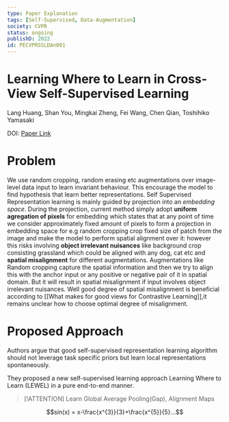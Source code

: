 ```yaml
---
type: Paper Explanation
tags: [Self-Supervised, Data-Augmentation]
society: CVPR
status: ongoing
publishD: 2022
id: PECVPRSSLDAn001
---
```


# Learning Where to Learn in Cross-View Self-Supervised Learning
Lang Huang, Shan You, Mingkai Zheng, Fei Wang, Chen Qian, Toshihiko Yamasaki

DOI: [Paper Link](https://doi.org/10.48550/arXiv.2203.14898)
# Problem
We use random cropping, random erasing etc augmentations over image-level data input to learn invariant behaviour. This encourage the model to find hypothesis that learn better representations. Self Supervised Representation learning is mainly guided by projection into an *embedding space*. During the projection, current method simply adopt **uniform agregation of pixels** for embedding which states that at any point of time we consider approximately fixed amount of pixels to form a projection in embedding space for e.g random cropping crop fixed size of patch from the image and make the model to perform spatial alignment over it: however this risks involving **object irrelevant nuisances** like background crop consisting grassland which could be aligned with any dog, cat etc and **spatial misalignment** for different augmentations. Augmentations like Random cropping capture the spatial information and then we try to align this with the anchor input or any positive or negative pair of it in spatial domain. But it will result in spatial misalignment if input involves object irrelevant nuisances. Well good degree of spatial misalignment is beneficial according to [[What makes for good views for Contrastive Learning]],it remains unclear how to choose optimal degree of misalignment. 

# Proposed Approach
Authors argue that good 
	self-supervised representation learning algorithm should not leverage task specific priors but learn local representations spontaneously. 

They proposed a new self-supervised learning approach
Learning Where to Learn (LEWEL) in a pure end-to-end manner. 

> [!ATTENTION]
> Learn Global Average Pooling(Gap), Alignment Maps

$$sin(x) = x-\frac{x^{3}}{3}+\frac{x^{5}}{5}...$$
